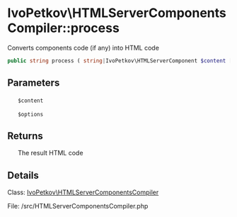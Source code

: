 # IvoPetkov\HTMLServerComponentsCompiler::process

Converts components code (if any) into HTML code

```php
public string process ( string|IvoPetkov\HTMLServerComponent $content [, array $options = [] ] )
```

## Parameters

&nbsp;&nbsp;&nbsp;&nbsp;&nbsp;&nbsp;`$content`

&nbsp;&nbsp;&nbsp;&nbsp;&nbsp;&nbsp;`$options`

## Returns

&nbsp;&nbsp;&nbsp;&nbsp;&nbsp;&nbsp;The result HTML code

## Details

Class: [IvoPetkov\HTMLServerComponentsCompiler](ivopetkov.htmlservercomponentscompiler.class.md)

File: /src/HTMLServerComponentsCompiler.php

